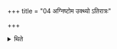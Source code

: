 +++
title = "04 अग्निष्टोम उक्थ्यो ऽतिरात्रः"

+++

<details><summary>थिते</summary>

अग्निष्टोम उक्थ्यो ऽतिरात्रः ४
</details>
